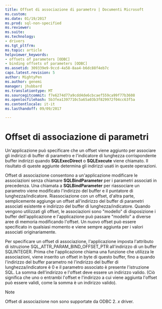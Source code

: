 ```yaml
---
title: Offset di associazione di parametro | Documenti Microsoft
ms.custom: 
ms.date: 01/19/2017
ms.prod: sql-non-specified
ms.reviewer: 
ms.suite: 
ms.technology:
- drivers
ms.tgt_pltfrm: 
ms.topic: article
helpviewer_keywords:
- offsets of parameters [ODBC]
- binding offsets of parameters [ODBC]
ms.assetid: 309339e9-9ccd-4a58-8aa4-b6dc88f4eb7c
caps.latest.revision: 5
author: MightyPen
ms.author: genemi
manager: jhubbard
ms.translationtype: MT
ms.sourcegitcommit: f7e6274d77a9cdd4de6cbcaef559ca99f77b3608
ms.openlocfilehash: 5b3fea1397710c5a65a03b3f829972f04cc63f5a
ms.contentlocale: it-it
ms.lasthandoff: 09/09/2017

---
```

# <a name="parameter-binding-offsets"></a>Offset di associazione di parametri
Un'applicazione può specificare che un offset viene aggiunto per associare gli indirizzi di buffer di parametro e l'indicatore di lunghezza corrispondente buffer indirizzi quando **SQLExecDirect** o **SQLExecute** viene chiamato. Il risultato di queste aggiunte determina gli indirizzi usati in queste operazioni.  
  
 Offset di associazione consentono a un'applicazione modificare le associazioni senza chiamare **SQLBindParameter** per i parametri associati in precedenza. Una chiamata a **SQLBindParameter** per riassociare un parametro viene modificato l'indirizzo del buffer e il puntatore di lunghezza/indicatore. Riassociazione con un offset, d'altra parte, semplicemente aggiunge un offset all'indirizzo del buffer di parametri associati esistente e indirizzo del buffer di lunghezza/indicatore. Quando vengono utilizzati gli offset, le associazioni sono "modello" di disposizione i buffer dell'applicazione e l'applicazione può passare "modello" a diverse aree di memoria modificando l'offset. Un nuovo offset può essere specificato in qualsiasi momento e viene sempre aggiunta per i valori associati originariamente.  
  
 Per specificare un offset di associazione, l'applicazione imposta l'attributo di istruzione SQL_ATTR_PARAM_BIND_OFFSET_PTR all'indirizzo di un buffer SQLINTEGER. Prima che l'applicazione chiama una funzione che utilizza le associazioni, viene inserito un offset in byte di questo buffer, fino a quando l'indirizzo del buffer parametro né l'indirizzo del buffer di lunghezza/indicatore è 0 e il parametro associato è presente l'istruzione SQL. La somma dell'indirizzo e l'offset deve essere un indirizzo valido. (Ciò significa che uno o entrambi l'offset e l'indirizzo a cui viene aggiunta l'offset può essere validi, come la somma è un indirizzo valido).  
  
> [!NOTE]  
>  Offset di associazione non sono supportate da ODBC 2. *x* driver.
